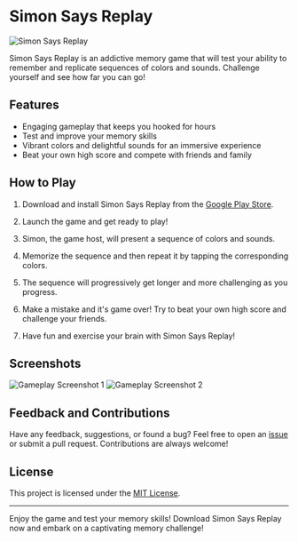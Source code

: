 # Simon Says Replay

![Simon Says Replay](game_screenshot.png)

Simon Says Replay is an addictive memory game that will test your ability to remember and replicate sequences of colors and sounds. Challenge yourself and see how far you can go!

## Features

- Engaging gameplay that keeps you hooked for hours
- Test and improve your memory skills
- Vibrant colors and delightful sounds for an immersive experience
- Beat your own high score and compete with friends and family

## How to Play

1. Download and install Simon Says Replay from the [Google Play Store](https://playstorelinkgoeshere).

2. Launch the game and get ready to play!

3. Simon, the game host, will present a sequence of colors and sounds.

4. Memorize the sequence and then repeat it by tapping the corresponding colors.

5. The sequence will progressively get longer and more challenging as you progress.

6. Make a mistake and it's game over! Try to beat your own high score and challenge your friends.

7. Have fun and exercise your brain with Simon Says Replay!

## Screenshots

![Gameplay Screenshot 1](screenshot1.png)
![Gameplay Screenshot 2](screenshot2.png)

## Feedback and Contributions

Have any feedback, suggestions, or found a bug? Feel free to open an [issue](https://github.com/your-username/simon-says-replay/issues) or submit a pull request. Contributions are always welcome!

## License

This project is licensed under the [MIT License](LICENSE).

---

Enjoy the game and test your memory skills! Download Simon Says Replay now and embark on a captivating memory challenge!
